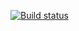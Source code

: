 [![Build status](https://ci.appveyor.com/api/projects/status/we98maqvpf9h144l?svg=true)](https://ci.appveyor.com/project/dmitry-mak/testauto-lesson6task1)
